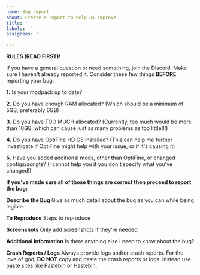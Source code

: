 ```yaml
---
name: Bug report
about: Create a report to help us improve
title: ''
labels: ''
assignees: ''

---
```


**RULES (READ FIRST)!**

If you have a general question or need something, join the Discord. Make sure I haven't already reported it. Consider these few things **BEFORE** reporting your bug:

**1\.** Is your modpack up to date?

**2\.** Do you have enough RAM allocated? (Which should be a minimum of 5GB, preferably 6GB)

**3\.** Do you have TOO MUCH allocated? (Currently, too much would be more than 10GB, which can cause just as many problems as too little!!!)

**4\.** Do you have OptiFine HD G8 installed? (This can help me further investigate if OptiFine might help with your issue, or if it's causing it)

**5\.** Have you added additional mods, other than OptiFine, or changed configs/scripts? (I cannot help you if you don't specify what you've changed!)

**If you've made sure all of those things are correct then proceed to report the bug:**

**Describe the Bug**
Give as much detail about the bug as you can while being legible.

**To Reproduce**
Steps to reproduce

**Screenshots**
Only add screenshots if they're needed

**Additional Information**
Is there anything else I need to know about the bug?

**Crash Reports / Logs**
Always provide logs and/or crash reports. For the love of god, **DO NOT** copy and paste the crash reports or logs. Instead use paste sites like Pastebin or Hastebin.
